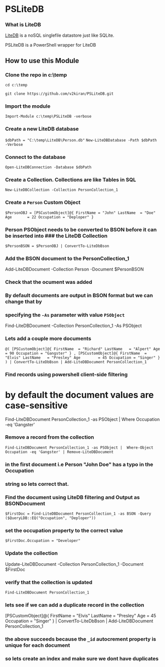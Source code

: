 # PSLiteDB


### **What is LiteDB**
[LiteDB](http://www.litedb.org/) is a noSQL singlefile datastore just like SQLite.

PSLiteDB is a PowerShell wrapper for LiteDB

## How to use this Module
### Clone the repo in c:\temp
`cd c:\temp`

`git clone https://github.com/v2kiran/PSLiteDB.git`

### Import the module
`Import-Module c:\temp\PSLiteDB -verbose`

### Create a new LiteDB database
`$dbPath = "C:\temp\LiteDB\Person.db"`
`New-LiteDBDatabase -Path $dbPath -Verbose`

### Connect to the database
`Open-LiteDBConnection -Database $dbPath`

### Create a Collection. Collections are like Tables in SQL
`New-LiteDBCollection -Collection PersonCollection_1`

### Create a `Person` Custom Object
`$PersonOBJ = [PSCustomObject]@{
    FirstName = "John"
    LastName  = "Doe"
    Age       = 22
    Occupation = "Deploper"
} `

### Person PSObject needs to be converted to BSON before it can be inserted into ### the LiteDB Collection
`$PersonBSON = $PersonOBJ | ConvertTo-LiteDbBson`

### Add the BSON document to the PersonCollection_1
Add-LiteDBDocument -Collection Person -Document $PersonBSON 

### Check that the ocument was added
### By default documents are output in BSON format but we can change that by 
### specifying the `-As` parameter with value `PSObject`
Find-LiteDBDocument -Collection PersonCollection_1  -As PSObject

### Lets add a couple more documents
`@(
    [PSCustomObject]@{
        FirstName  = "Richard"
        LastName   = "Alpert"
        Age        = 90
        Occupation = "Gangster"
    } ,
    [PSCustomObject]@{
        FirstName  = "Elvis"
        LastName   = "Presley"
        Age        = 45
        Occupation = "Singer"
    } 
) | ConvertTo-LiteDbBson | Add-LiteDBDocument PersonCollection_1`


### Find records using powershell client-side filtering
# by default the document values are case-sensitive 
Find-LiteDBDocument PersonCollection_1 -as PSObject | Where Occupation -eq 'Gangster'

### Remove a record from the collection
`Find-LiteDBDocument PersonCollection_1 -as PSObject | 
    Where-Object Occupation -eq 'Gangster' |
        Remove-LiteDBDocument `


### in the first document i.e Person "John Doe" has a typo in the Occupation 
### string so lets correct that.

### Find the document using LiteDB filtering and Output as BSONDocument
`$FirstDoc = Find-LiteDBDocument PersonCollection_1 -as BSON -Query ($QueryLDB::EQ("Occupation", "Deploper"))`

### set the occupation property to the correct value
`$FirstDoc.Occupation = "Developer"`

### Update the collection
Update-LiteDBDocument -Collection PersonCollection_1 -Document $FirstDoc

### verify that the collection is updated
`Find-LiteDBDocument PersonCollection_1`

### lets see if we can add a duplicate record in the collection
[PSCustomObject]@{
    FirstName  = "Elvis"
    LastName   = "Presley"
    Age        = 45
    Occupation = "Singer"
} | ConvertTo-LiteDbBson | Add-LiteDBDocument PersonCollection_1

### the above succeeds because the `_id` autocrement property is unique for each document
### so lets create an index and make sure we dont have duplicates
